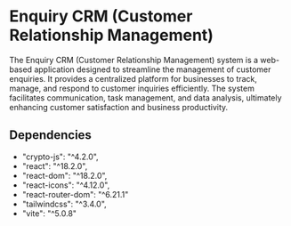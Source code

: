 # Enquiry CRM (Customer Relationship Management)

The Enquiry CRM (Customer Relationship Management) system is a web-based application designed to streamline the management of customer enquiries. It provides a centralized platform for businesses to track, manage, and respond to customer inquiries efficiently. The system facilitates communication, task management, and data analysis, ultimately enhancing customer satisfaction and business productivity.

## Dependencies

- "crypto-js": "^4.2.0",
- "react": "^18.2.0",
- "react-dom": "^18.2.0",
- "react-icons": "^4.12.0",
- "react-router-dom": "^6.21.1"
- "tailwindcss": "^3.4.0",
- "vite": "^5.0.8"
